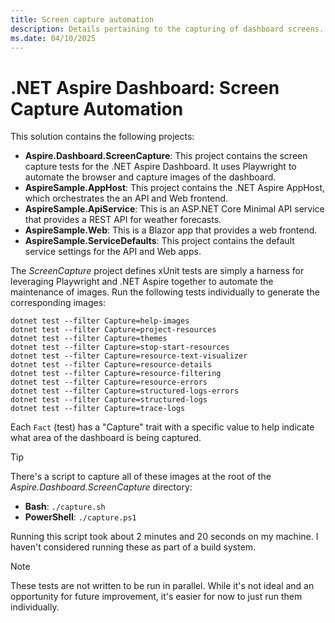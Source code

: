 ```yaml
---
title: Screen capture automation
description: Details pertaining to the capturing of dashboard screens.
ms.date: 04/10/2025
---
```


# .NET Aspire Dashboard: Screen Capture Automation

This solution contains the following projects:

- **Aspire.Dashboard.ScreenCapture**: This project contains the screen capture tests for the .NET Aspire Dashboard. It uses Playwright to automate the browser and capture images of the dashboard.
- **AspireSample.AppHost**: This project contains the .NET Aspire AppHost, which orchestrates the an API and Web frontend.
- **AspireSample.ApiService**: This is an ASP.NET Core Minimal API service that provides a REST API for weather forecasts.
- **AspireSample.Web**: This is a Blazor app that provides a web frontend.
- **AspireSample.ServiceDefaults**: This project contains the default service settings for the API and Web apps.

The _ScreenCapture_ project defines xUnit tests are simply a harness for leveraging Playwright and .NET Aspire together to automate the maintenance of images. Run the following tests individually to generate the corresponding images:

```
dotnet test --filter Capture=help-images
dotnet test --filter Capture=project-resources
dotnet test --filter Capture=themes
dotnet test --filter Capture=stop-start-resources
dotnet test --filter Capture=resource-text-visualizer
dotnet test --filter Capture=resource-details
dotnet test --filter Capture=resource-filtering
dotnet test --filter Capture=resource-errors
dotnet test --filter Capture=structured-logs-errors
dotnet test --filter Capture=structured-logs
dotnet test --filter Capture=trace-logs
```

Each `Fact` (test) has a "Capture" trait with a specific value to help indicate what area of the dashboard is being captured.

> [!TIP]
> There's a script to capture all of these images at the root of the _Aspire.Dashboard.ScreenCapture_ directory:
>
> - **Bash**: `./capture.sh`
> - **PowerShell**: `./capture.ps1`

Running this script took about 2 minutes and 20 seconds on my machine. I haven't considered running these as part of a build system.

> [!NOTE]
> These tests are not written to be run in parallel. While it's not ideal and an opportunity for future improvement, it's easier for now to just run them individually.

